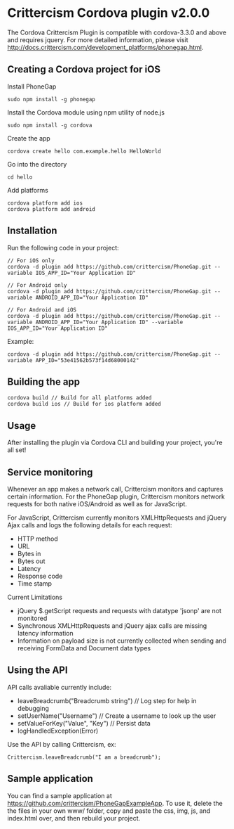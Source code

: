 # Crittercism Cordova plugin v2.0.0

The Cordova Crittercism Plugin is compatible with cordova-3.3.0 and above and requires jquery. For more detailed information, please visit http://docs.crittercism.com/development_platforms/phonegap.html.

## Creating a Cordova project for iOS

Install PhoneGap

```
sudo npm install -g phonegap
```

Install the Cordova module using npm utility of node.js

```
sudo npm install -g cordova
```

Create the app

```
cordova create hello com.example.hello HelloWorld
```

Go into the directory

```
cd hello
```

Add platforms

```
cordova platform add ios
cordova platform add android
```

## Installation

Run the following code in your project:

```
// For iOS only
cordova -d plugin add https://github.com/crittercism/PhoneGap.git --variable IOS_APP_ID="Your Application ID"

// For Android only
cordova -d plugin add https://github.com/crittercism/PhoneGap.git --variable ANDROID_APP_ID="Your Application ID"

// For Android and iOS
cordova -d plugin add https://github.com/crittercism/PhoneGap.git --variable ANDROID_APP_ID="Your Application ID" --variable IOS_APP_ID="Your Application ID"

```

Example:

```
cordova -d plugin add https://github.com/crittercism/PhoneGap.git --variable APP_ID="53e41562b573f14d68000142"

```

## Building the app

```
cordova build // Build for all platforms added
cordova build ios // Build for ios platform added
```

## Usage

After installing the plugin via Cordova CLI and building your project, you're all set!

## Service monitoring

Whenever an app makes a network call, Crittercism monitors and captures certain information. For the PhoneGap plugin, Crittercism monitors network requests for both native iOS/Android as well as for JavaScript.

For JavaScript, Crittercism currently monitors XMLHttpRequests and jQuery Ajax calls and logs the following details for each request:

- HTTP method
- URL
- Bytes in
- Bytes out
- Latency
- Response code
- Time stamp

Current Limitations

- jQuery $.getScript requests and requests with datatype 'jsonp' are not monitored
- Synchronous XMLHttpRequests and jQuery ajax calls are missing latency information
- Information on payload size is not currently collected when sending and receiving FormData and Document data types

## Using the API

API calls avaliable currently include:
- leaveBreadcrumb("Breadcrumb string") // Log step for help in debugging
- setUserName("Username") // Create a username to look up the user
- setValueForKey("Value", "Key") // Persist data
- logHandledException(Error)

Use the API by calling Crittercism, ex:

```
Crittercism.leaveBreadcrumb("I am a breadcrumb");
```

## Sample application

You can find a sample application at https://github.com/crittercism/PhoneGapExampleApp. To use it, delete the the files in your own www/ folder, copy and paste the css, img, js, and index.html over, and then rebuild your project.
